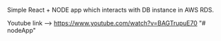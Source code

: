 Simple React + NODE app which interacts with DB instance in AWS RDS.

Youtube link --> https://www.youtube.com/watch?v=BAGTrupuE70
"# nodeApp" 
